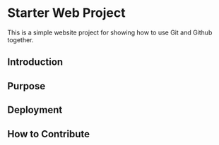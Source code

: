 # Starter Web Project

This is a simple website project for showing how to use Git and Github together.
## Introduction

## Purpose

## Deployment
## How to Contribute